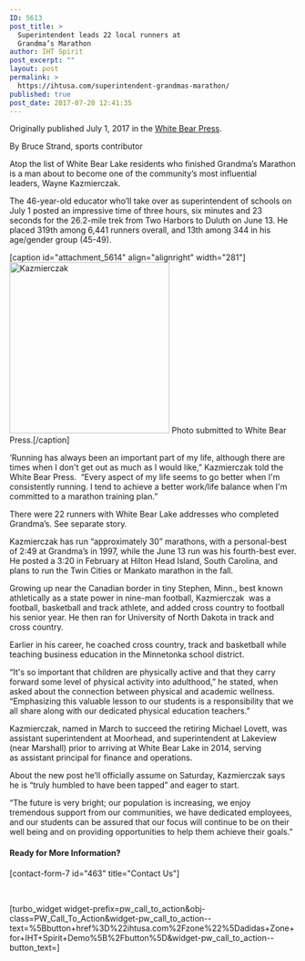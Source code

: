 ```yaml
---
ID: 5613
post_title: >
  Superintendent leads 22 local runners at
  Grandma’s Marathon
author: IHT Spirit
post_excerpt: ""
layout: post
permalink: >
  https://ihtusa.com/superintendent-grandmas-marathon/
published: true
post_date: 2017-07-20 12:41:35
---
```

Originally published July 1, 2017 in the <a href="http://www.presspubs.com/white_bear/sports/local/article_f73d7372-5eca-11e7-910d-0b33d9e122c0.html" target="_blank" rel="noopener">White Bear Press</a>.

By Bruce Strand, sports contributor
<p class="subscriber-preview">Atop the list of White Bear Lake residents who finished Grandma’s Marathon is a man about to become one of the community’s most influential leaders, Wayne Kazmierczak.</p>
<p class="subscriber-preview">The 46-year-old educator who’ll take over as superintendent of schools on July 1 posted an impressive time of three hours, six minutes and 23 seconds for the 26.2-mile trek from Two Harbors to Duluth on June 13. He placed 319th among 6,441 runners overall, and 13th among 344 in his age/gender group (45-49).</p>


[caption id="attachment_5614" align="alignright" width="281"]<a href="https://ihtusa.com/wp-content/uploads/2017/07/share7-20.jpg"><img class="wp-image-5614 size-medium" src="https://ihtusa.com/wp-content/uploads/2017/07/share7-20-281x300.jpg" alt="Kazmierczak" width="281" height="300" /></a> Photo submitted to White Bear Press.[/caption]

‘Running has always been an important part of my life, although there are times when I don't get out as much as I would like,” Kazmierczak told the White Bear Press.  “Every aspect of my life seems to go better when I'm consistently running. I tend to achieve a better work/life balance when I'm committed to a marathon training plan.”

<!--more-->
<p id="tncms-region-article_instory_top" class="tncms-region hidden-print">There were 22 runners with White Bear Lake addresses who completed Grandma’s. See separate story.</p>
<p class="subscriber-only">Kazmierczak has run “approximately 30” marathons, with a personal-best of 2:49 at Grandma’s in 1997, while the June 13 run was his fourth-best ever. He posted a 3:20 in February at Hilton Head Island, South Carolina, and plans to run the Twin Cities or Mankato marathon in the fall.</p>
<p class="subscriber-only">Growing up near the Canadian border in tiny Stephen, Minn., best known athletically as a state power in nine-man football, Kazmierczak  was a football, basketball and track athlete, and added cross country to football his senior year. He then ran for University of North Dakota in track and cross country.</p>
<p class="subscriber-only">Earlier in his career, he coached cross country, track and basketball while teaching business education in the Minnetonka school district.</p>
<p class="subscriber-only">“It's so important that children are physically active and that they carry forward some level of physical activity into adulthood,” he stated, when asked about the connection between physical and academic wellness. “Emphasizing this valuable lesson to our students is a responsibility that we all share along with our dedicated physical education teachers.”</p>
<p id="tncms-region-article_instory_middle" class="tncms-region hidden-print">Kazmierczak, named in March to succeed the retiring Michael Lovett, was assistant superintendent at Moorhead, and superintendent at Lakeview (near Marshall) prior to arriving at White Bear Lake in 2014, serving as assistant principal for finance and operations.</p>
<p class="subscriber-only">About the new post he’ll officially assume on Saturday, Kazmierczak says he is “truly humbled to have been tapped” and eager to start.</p>
<p class="subscriber-only">“The future is very bright; our population is increasing, we enjoy tremendous support from our communities, we have dedicated employees, and our students can be assured that our focus will continue to be on their well being and on providing opportunities to help them achieve their goals.”</p>

<h4>Ready for More Information?</h4>
[contact-form-7 id="463" title="Contact Us"]

&nbsp;

[turbo_widget widget-prefix=pw_call_to_action&obj-class=PW_Call_To_Action&widget-pw_call_to_action--text=%5Bbutton+href%3D%22ihtusa.com%2Fzone%22%5Dadidas+Zone+for+IHT+Spirit+Demo%5B%2Fbutton%5D&widget-pw_call_to_action--button_text=]

&nbsp;